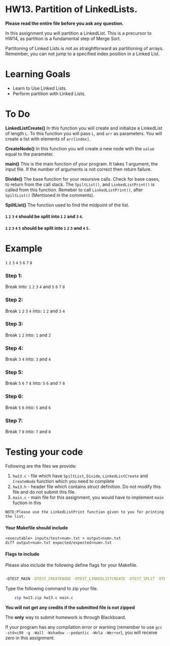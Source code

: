 

# HW13. Partition of LinkedLists.


**Please read the entire file before you ask any question.**

In this assignment you will partition a LinkedList. This is a precursor to HW14, as partition is a fundamental step of Merge Sort.

Partitoning of Linked Lists is not as straightforward as partitioning of arrays. Remember, you can not jump to a specified index position in a Linked List.

# Learning Goals
* Learn to Use Linked Lists.
* Perform partition with Linked Lists.




# To Do
**LinkedListCreate()**
In this function you will create and initialize a LinkedList of length `L`. To this function you will pass `L`, and `arr` as parameters. You will create a list with elements of `arr[index]`.

**CreateNode()**
In this function you will create a new node with the `value` equal to the parameter.

**main()**
This is the main function of your program.
It takes 1 argument, the input file. If the number of arguments is not correct then return failure.

**Divide()**
The base function for your resursive calls.
Check for base cases, to return from the call stack. The `SpiltList()`, and `LinkedListPrint()` is called from this function.
Remeber to call `LinkedListPrint()`, after `SpiltList()` (Mentioned in the comments).

**SpiltList()**
The function used to find the midpoint of the list.
#### `1` `2` `3` `4` should be split into `1` `2` and `3` `4`.
#### `1` `2` `3` `4` `5` should be split into `1` `2` `3` and `4` `5`.

# Example

`1` `2` `3` `4` `5` `6` `7` `8`

### Step 1:
Break into: `1` `2` `3` `4` and `5` `6` `7` `8`

### Step 2:
Break `1` `2` `3` `4` into: `1` `2` and `3` `4`

### Step 3:
Break `1` `2` into: `1` and `2`

### Step 4:
Break `3` `4` into: `3` and `4`

### Step 5:
Break `5` `6` `7` `8` into: `5` `6` and `7` `8`

### Step 6:
Break `5` `6` into: `5` and `6`

### Step 7:
Break `7` `8` into: `7` and `8`

# Testing your code
Following are the files we provide:
1. `hw13.c` - file which have `SpiltList`, `Divide`, `LinkedListCreate` and `CreateNode` function which you need to complete
2. `hw13.h` - header file which contains struct definition. Do not modify this file and do not submit this file.
3. `main.c` - main file for this assignment, you would have to implement `main` fuction in this

`NOTE:Please use the LinkedListPrint function given to you for printing the list.`<br>

#### Your Makefile should include

```
<executable> inputs/test<num>.txt > output<num>.txt
diff output<num>.txt expected/expected<num>.txt
```

#### Flags to include
Please also include the following define flags for your Makefile.

```bash

-DTEST_MAIN -DTEST_CREATENODE -DTEST_LINKEDLISTCREATE -DTEST_SPLIT -DTEST_DIVIDE -DLINKEDLIST

```

Type the following command to zip your file.
```bash
	zip hw13.zip hw13.c main.c
```
**You will not get any credits if the submitted file is not zipped**

The **only** way to submit homework is through Blackboard.

If your program has any compilation error or warning (remember to use
`gcc -std=c99 -g -Wall -Wshadow --pedantic -Wvla -Werror`), you will
receive zero in this assignment.
